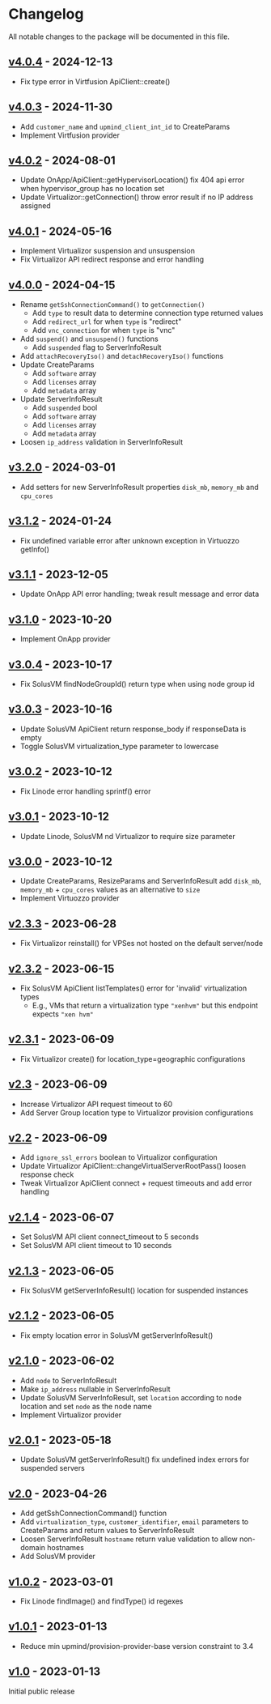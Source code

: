# Changelog

All notable changes to the package will be documented in this file.

## [v4.0.4](https://github.com/upmind-automation/provision-provider-servers/releases/tag/v4.0.4) - 2024-12-13

- Fix type error in Virtfusion ApiClient::create()

## [v4.0.3](https://github.com/upmind-automation/provision-provider-servers/releases/tag/v4.0.3) - 2024-11-30

- Add `customer_name` and `upmind_client_int_id` to CreateParams
- Implement Virtfusion provider

## [v4.0.2](https://github.com/upmind-automation/provision-provider-servers/releases/tag/v4.0.2) - 2024-08-01

- Update OnApp/ApiClient::getHypervisorLocation() fix 404 api error when hypervisor_group has no location set
- Update Virtualizor::getConnection() throw error result if no IP address assigned

## [v4.0.1](https://github.com/upmind-automation/provision-provider-servers/releases/tag/v4.0.1) - 2024-05-16

- Implement Virtualizor suspension and unsuspension
- Fix Virtualizor API redirect response and error handling

## [v4.0.0](https://github.com/upmind-automation/provision-provider-servers/releases/tag/v4.0.0) - 2024-04-15

- Rename `getSshConnectionCommand()` to `getConnection()`
  - Add `type` to result data to determine connection type returned values
  - Add `redirect_url` for when `type` is "redirect"
  - Add `vnc_connection` for when `type` is "vnc"
- Add `suspend()` and `unsuspend()` functions
  - Add `suspended` flag to ServerInfoResult
- Add `attachRecoveryIso()` and `detachRecoveryIso()` functions
- Update CreateParams
  - Add `software` array
  - Add `licenses` array
  - Add `metadata` array
- Update ServerInfoResult
  - Add `suspended` bool
  - Add `software` array
  - Add `licenses` array
  - Add `metadata` array
- Loosen `ip_address` validation in ServerInfoResult

## [v3.2.0](https://github.com/upmind-automation/provision-provider-servers/releases/tag/v3.2.0) - 2024-03-01

- Add setters for new ServerInfoResult properties `disk_mb`, `memory_mb` and `cpu_cores`

## [v3.1.2](https://github.com/upmind-automation/provision-provider-servers/releases/tag/v3.1.2) - 2024-01-24

- Fix undefined variable error after unknown exception in Virtuozzo getInfo()

## [v3.1.1](https://github.com/upmind-automation/provision-provider-servers/releases/tag/v3.1.1) - 2023-12-05

- Update OnApp API error handling; tweak result message and error data

## [v3.1.0](https://github.com/upmind-automation/provision-provider-servers/releases/tag/v3.1.0) - 2023-10-20

- Implement OnApp provider

## [v3.0.4](https://github.com/upmind-automation/provision-provider-servers/releases/tag/v3.0.4) - 2023-10-17

- Fix SolusVM findNodeGroupId() return type when using node group id

## [v3.0.3](https://github.com/upmind-automation/provision-provider-servers/releases/tag/v3.0.3) - 2023-10-16

- Update SolusVM ApiClient return response_body if responseData is empty
- Toggle SolusVM virtualization_type parameter to lowercase

## [v3.0.2](https://github.com/upmind-automation/provision-provider-servers/releases/tag/v3.0.2) - 2023-10-12

- Fix Linode error handling sprintf() error

## [v3.0.1](https://github.com/upmind-automation/provision-provider-servers/releases/tag/v3.0.1) - 2023-10-12

- Update Linode, SolusVM nd Virtualizor to require size parameter

## [v3.0.0](https://github.com/upmind-automation/provision-provider-servers/releases/tag/v3.0.0) - 2023-10-12

- Update CreateParams, ResizeParams and ServerInfoResult add `disk_mb`, `memory_mb` + `cpu_cores` values as an alternative to `size`
- Implement Virtuozzo provider

## [v2.3.3](https://github.com/upmind-automation/provision-provider-servers/releases/tag/v2.3.3) - 2023-06-28

- Fix Virtualizor reinstall() for VPSes not hosted on the default server/node

## [v2.3.2](https://github.com/upmind-automation/provision-provider-servers/releases/tag/v2.3.2) - 2023-06-15

- Fix SolusVM ApiClient listTemplates() error for 'invalid' virtualization types
  - E.g., VMs that return a virtualization type `"xenhvm"` but this endpoint expects `"xen hvm"`

## [v2.3.1](https://github.com/upmind-automation/provision-provider-servers/releases/tag/v2.3.1) - 2023-06-09

- Fix Virtualizor create() for location_type=geographic configurations

## [v2.3](https://github.com/upmind-automation/provision-provider-servers/releases/tag/v2.3) - 2023-06-09

- Increase Virtualizor API request timeout to 60
- Add Server Group location type to Virtualizor provision configurations

## [v2.2](https://github.com/upmind-automation/provision-provider-servers/releases/tag/v2.2) - 2023-06-09

- Add `ignore_ssl_errors` boolean to Virtualizor configuration
- Update Virtualizor ApiClient::changeVirtualServerRootPass() loosen response check
- Tweak Virtualizor ApiClient connect + request timeouts and add error handling

## [v2.1.4](https://github.com/upmind-automation/provision-provider-servers/releases/tag/v2.1.4) - 2023-06-07

- Set SolusVM API client connect_timeout to 5 seconds
- Set SolusVM API client timeout to 10 seconds

## [v2.1.3](https://github.com/upmind-automation/provision-provider-servers/releases/tag/v2.1.3) - 2023-06-05

- Fix SolusVM getServerInfoResult() location for suspended instances

## [v2.1.2](https://github.com/upmind-automation/provision-provider-servers/releases/tag/v2.1.2) - 2023-06-05

- Fix empty location error in SolusVM getServerInfoResult()

## [v2.1.0](https://github.com/upmind-automation/provision-provider-servers/releases/tag/v2.1.0) - 2023-06-02

- Add `node` to ServerInfoResult
- Make `ip_address` nullable in ServerInfoResult
- Update SolusVM ServerInfoResult, set `location` according to node location and
  set `node` as the node name
- Implement Virtualizor provider

## [v2.0.1](https://github.com/upmind-automation/provision-provider-servers/releases/tag/v2.0.1) - 2023-05-18

- Update SolusVM getServerInfoResult() fix undefined index errors for suspended
  servers

## [v2.0](https://github.com/upmind-automation/provision-provider-servers/releases/tag/v2.0) - 2023-04-26

- Add getSshConnectionCommand() function
- Add `virtualization_type`, `customer_identifier`, `email` parameters to CreateParams
  and return values to ServerInfoResult
- Loosen ServerInfoResult `hostname` return value validation to allow non-domain
  hostnames
- Add SolusVM provider

## [v1.0.2](https://github.com/upmind-automation/provision-provider-servers/releases/tag/v1.0.2) - 2023-03-01

- Fix Linode findImage() and findType() id regexes

## [v1.0.1](https://github.com/upmind-automation/provision-provider-servers/releases/tag/v1.0.1) - 2023-01-13

- Reduce min upmind/provision-provider-base version constraint to 3.4

## [v1.0](https://github.com/upmind-automation/provision-provider-servers/releases/tag/v1.0) - 2023-01-13

Initial public release
